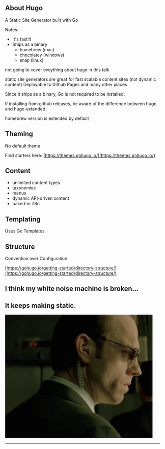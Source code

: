 ## About Hugo

A Static Site Generator built with Go

Notes:

- It's fast!!!
- Ships as a binary
  - homebrew (mac)
  - chocolatey (windows)
  - snap (linux)

<div class="notes">
not going to cover eveything about hugo in this talk

static site generators are great for fast scalable content sites (not dynamic content)
Deployable to Github Pages and many other places

Since it ships as a binary, Go is not required to be installed.

If installing from github releases, be aware of the difference between hugo and hugo-extended.

homebrew version is extended by default

</div>

## Theming

No default theme

Find starters here: [https://themes.gohugo.io/](https://themes.gohugo.io/)

## Content

- unlimited content types
- taxonomies
- menus
- dynamic API-driven content
- baked-in i18n

## Templating

Uses Go Templates

## Structure

Convention over Configuration

[https://gohugo.io/getting-started/directory-structure/](https://gohugo.io/getting-started/directory-structure/)

## I think my white noise machine is broken...

## It keeps making static.

![](assets/matrix-agent-smith-turn.gif)

---
